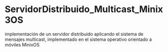 # ServidorDistribuido_Multicast_Minix3OS
implementación de un servidor distribuido aplicando el sistema de mensajes multicast, implementado en el sistema operativo orientado a móviles MinixOS
